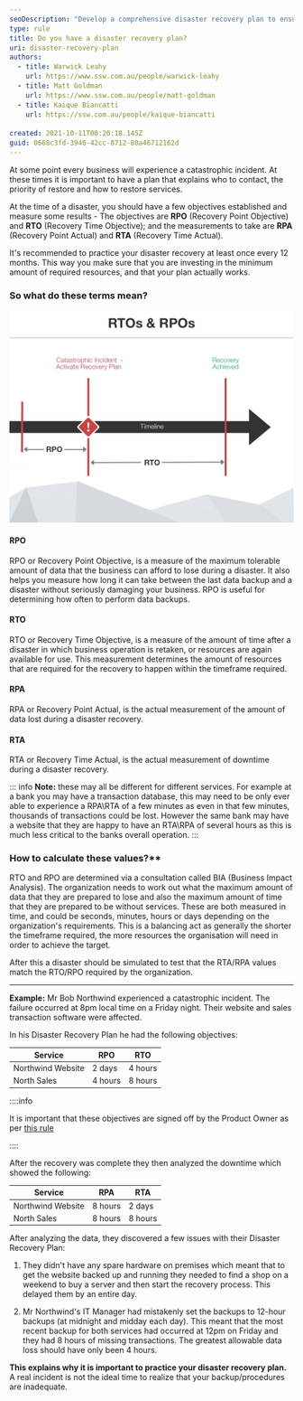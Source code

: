 ```yaml
---
seoDescription: "Develop a comprehensive disaster recovery plan to ensure business continuity and minimize data loss during catastrophic incidents."
type: rule
title: Do you have a disaster recovery plan?
uri: disaster-recovery-plan
authors:
  - title: Warwick Leahy
    url: https://www.ssw.com.au/people/warwick-leahy
  - title: Matt Goldman
    url: https://www.ssw.com.au/people/matt-goldman
  - title: Kaique Biancatti
    url: https://ssw.com.au/people/kaique-biancatti

created: 2021-10-11T00:20:18.145Z
guid: 0668c3fd-3946-42cc-8712-80a46712162d
---
```

At some point every business will experience a catastrophic incident. At these times it is important to have a plan that explains who to contact, the priority of restore and how to restore services.

At the time of a disaster, you should have a few objectives established and measure some results - The objectives are **RPO** (Recovery Point Objective) and **RTO** (Recovery Time Objective); and the measurements to take are **RPA** (Recovery Point Actual) and **RTA** (Recovery Time Actual).

It's recommended to practice your disaster recovery at least once every 12 months. This way you make sure that you are investing in the minimum amount of required resources, and that your plan actually works.

<!--endintro-->

### So what do these terms mean?

![Figure: RTO's vs RPO's](93c56eff-8d11-4123-a2d6-1305911f07b0.jpg)

#### RPO

RPO or Recovery Point Objective, is a measure of the maximum tolerable amount of data that the business can afford to lose during a disaster. It also helps you measure how long it can take between the last data backup and a disaster without seriously damaging your business. RPO is useful for determining how often to perform data backups.

#### RTO

RTO or Recovery Time Objective, is a measure of the amount of time after a disaster in which business operation is retaken, or resources are again available for use.  This measurement determines the amount of resources that are required for the recovery to happen within the timeframe required.

#### RPA

RPA or Recovery Point Actual, is the actual measurement of the amount of data lost during a disaster recovery.

#### RTA

RTA or Recovery Time Actual, is the actual measurement of downtime during a disaster recovery.

::: info
**Note:** these may all be different for different services. For example at a bank you may have a transaction database, this may need to be only ever able to experience a RPA\RTA of a few minutes as even in that few minutes, thousands of transactions could be lost. However the same bank may have a website that they are happy to have an RTA\RPA of several hours as this is much less critical to the banks overall operation.
:::

### How to calculate these values?\*\*

RTO and RPO are determined via a consultation called BIA (Business Impact Analysis). The organization needs to work out what the maximum amount of data that they are prepared to lose and also the maximum amount of time that they are prepared to be without services. These are both measured in time, and could be seconds, minutes, hours or days depending on the organization's requirements. This is a balancing act as generally the shorter the timeframe required, the more resources the organisation will need in order to achieve the target.  

After this a disaster should be simulated to test that the RTA/RPA values match the RTO/RPO required by the organization.

- - -

**Example:** Mr Bob Northwind experienced a catastrophic incident. The failure occurred at 8pm local time on a Friday night. Their website and sales transaction software were affected.

In his Disaster Recovery Plan he had the following objectives:

| Service           | RPO     | RTO     |
| ----------------- | ------- | ------- |
| Northwind Website | 2 days  | 4 hours |
| North Sales       | 4 hours | 8 hours |

::::info

It is important that these objectives are signed off by the Product Owner as per [this rule](/do-you-ask-clients-to-initial-your-work)

::::

After the recovery was complete they then analyzed the downtime which showed the following:

| Service           | RPA     | RTA     |
| ----------------- | ------- | ------- |
| Northwind Website | 8 hours | 2 days  |
| North Sales       | 8 hours | 8 hours |

After analyzing the data, they discovered a few issues with their Disaster Recovery Plan:

1. They didn't have any spare hardware on premises which meant that to get the website backed up and running they needed to find a shop on a weekend to buy a server and then start the recovery process. This delayed them by an entire day.

2. Mr Northwind's IT Manager had mistakenly set the backups to 12-hour backups (at midnight and midday each day). This meant that the most recent backup for both services had occurred at 12pm on Friday and they had 8 hours of missing transactions. The greatest allowable data loss should have only been 4 hours.

**This explains why it is important to practice your disaster recovery plan.** A real incident is not the ideal time to realize that your backup/procedures are inadequate.
